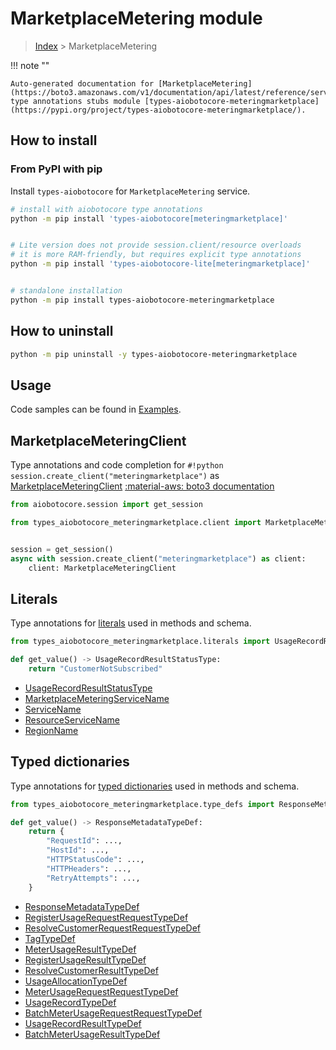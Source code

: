 # MarketplaceMetering module

> [Index](../README.md) > MarketplaceMetering


!!! note ""

    Auto-generated documentation for [MarketplaceMetering](https://boto3.amazonaws.com/v1/documentation/api/latest/reference/services/meteringmarketplace.html#MarketplaceMetering)
    type annotations stubs module [types-aiobotocore-meteringmarketplace](https://pypi.org/project/types-aiobotocore-meteringmarketplace/).

## How to install



### From PyPI with pip

Install `types-aiobotocore` for `MarketplaceMetering` service.

```bash
# install with aiobotocore type annotations
python -m pip install 'types-aiobotocore[meteringmarketplace]'


# Lite version does not provide session.client/resource overloads
# it is more RAM-friendly, but requires explicit type annotations
python -m pip install 'types-aiobotocore-lite[meteringmarketplace]'


# standalone installation
python -m pip install types-aiobotocore-meteringmarketplace
```



## How to uninstall

```bash
python -m pip uninstall -y types-aiobotocore-meteringmarketplace
```

## Usage

Code samples can be found in [Examples](./usage.md).

## MarketplaceMeteringClient

Type annotations and code completion for  `#!python session.create_client("meteringmarketplace")` as [MarketplaceMeteringClient](./client.md)
[:material-aws: boto3 documentation](https://boto3.amazonaws.com/v1/documentation/api/latest/reference/services/meteringmarketplace.html#MarketplaceMetering.Client)

```python title="Usage example"
from aiobotocore.session import get_session

from types_aiobotocore_meteringmarketplace.client import MarketplaceMeteringClient


session = get_session()
async with session.create_client("meteringmarketplace") as client:
    client: MarketplaceMeteringClient
```








## Literals

Type annotations for [literals](./literals.md) used in methods and schema.

```python title="Usage example"
from types_aiobotocore_meteringmarketplace.literals import UsageRecordResultStatusType

def get_value() -> UsageRecordResultStatusType:
    return "CustomerNotSubscribed"
```

- [UsageRecordResultStatusType](./literals.md#usagerecordresultstatustype)
- [MarketplaceMeteringServiceName](./literals.md#marketplacemeteringservicename)
- [ServiceName](./literals.md#servicename)
- [ResourceServiceName](./literals.md#resourceservicename)
- [RegionName](./literals.md#regionname)




## Typed dictionaries

Type annotations for [typed dictionaries](./type_defs.md) used in methods and schema.

```python title="Usage example"
from types_aiobotocore_meteringmarketplace.type_defs import ResponseMetadataTypeDef

def get_value() -> ResponseMetadataTypeDef:
    return {
        "RequestId": ...,
        "HostId": ...,
        "HTTPStatusCode": ...,
        "HTTPHeaders": ...,
        "RetryAttempts": ...,
    }
```

- [ResponseMetadataTypeDef](./type_defs.md#responsemetadatatypedef)
- [RegisterUsageRequestRequestTypeDef](./type_defs.md#registerusagerequestrequesttypedef)
- [ResolveCustomerRequestRequestTypeDef](./type_defs.md#resolvecustomerrequestrequesttypedef)
- [TagTypeDef](./type_defs.md#tagtypedef)
- [MeterUsageResultTypeDef](./type_defs.md#meterusageresulttypedef)
- [RegisterUsageResultTypeDef](./type_defs.md#registerusageresulttypedef)
- [ResolveCustomerResultTypeDef](./type_defs.md#resolvecustomerresulttypedef)
- [UsageAllocationTypeDef](./type_defs.md#usageallocationtypedef)
- [MeterUsageRequestRequestTypeDef](./type_defs.md#meterusagerequestrequesttypedef)
- [UsageRecordTypeDef](./type_defs.md#usagerecordtypedef)
- [BatchMeterUsageRequestRequestTypeDef](./type_defs.md#batchmeterusagerequestrequesttypedef)
- [UsageRecordResultTypeDef](./type_defs.md#usagerecordresulttypedef)
- [BatchMeterUsageResultTypeDef](./type_defs.md#batchmeterusageresulttypedef)

